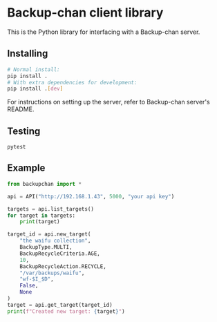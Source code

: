 # Backup-chan client library

This is the Python library for interfacing with a Backup-chan server.

## Installing

```bash
# Normal install:
pip install .
# With extra dependencies for development:
pip install .[dev]
```

For instructions on setting up the server, refer to Backup-chan server's README.

## Testing

```
pytest
```

## Example 

```python
from backupchan import *

api = API("http://192.168.1.43", 5000, "your api key")

targets = api.list_targets()
for target in targets:
    print(target)

target_id = api.new_target(
    "the waifu collection",
    BackupType.MULTI,
    BackupRecycleCriteria.AGE,
    10,
    BackupRecycleAction.RECYCLE,
    "/var/backups/waifu",
    "wf-$I_$D",
    False,
    None
)
target = api.get_target(target_id)
print(f"Created new target: {target}")
```
